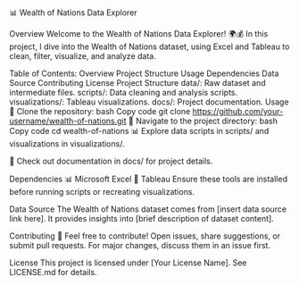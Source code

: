 📊 Wealth of Nations Data Explorer

Overview
Welcome to the Wealth of Nations Data Explorer! 🌍💰 In this project, I dive into the Wealth of Nations dataset, using Excel and Tableau to clean, filter, visualize, and analyze data.

Table of Contents:
Overview
Project Structure
Usage
Dependencies
Data Source
Contributing
License
Project Structure
data/: Raw dataset and intermediate files.
scripts/: Data cleaning and analysis scripts.
visualizations/: Tableau visualizations.
docs/: Project documentation.
Usage
🚀 Clone the repository:
bash
Copy code
git clone https://github.com/your-username/wealth-of-nations.git
📂 Navigate to the project directory:
bash
Copy code
cd wealth-of-nations
📊 Explore data scripts in scripts/ and visualizations in visualizations/.

📖 Check out documentation in docs/ for project details.

Dependencies
📊 Microsoft Excel
🚀 Tableau
Ensure these tools are installed before running scripts or recreating visualizations.

Data Source
The Wealth of Nations dataset comes from [insert data source link here]. It provides insights into [brief description of dataset content].

Contributing
🤝 Feel free to contribute! Open issues, share suggestions, or submit pull requests. For major changes, discuss them in an issue first.

License
This project is licensed under [Your License Name]. See LICENSE.md for details.
